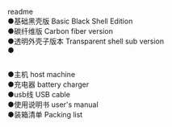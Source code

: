 readme</br>
●基础黑壳版 Basic Black Shell Edition</br>
●碳纤维版 Carbon fiber version</br>
●透明外壳子版本 Transparent shell sub version</br>
●
##
●主机 host machine</br>
●充电器 battery charger</br>
●usb线 USB cable</br>
●使用说明书 user's manual</br>
●装箱清单 Packing list</br>
